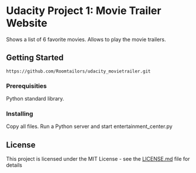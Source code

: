 # Udacity Project 1: Movie Trailer Website

Shows a list of 6 favorite movies. Allows to play the movie trailers.

## Getting Started

```
https://github.com/Roomtailors/udacity_movietrailer.git
```

### Prerequisities

Python standard library.

### Installing

Copy all files. Run a Python server and start entertainment_center.py

## License

This project is licensed under the MIT License - see the [LICENSE.md](LICENSE.md) file for details
